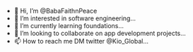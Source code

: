- 👋 Hi, I’m @BabaFaithnPeace
- 👀 I’m interested in software engineering...
- 🌱 I’m currently learning foundations...
- 💞️ I’m looking to collaborate on app development projects...
- 📫 How to reach me DM twitter @Kio_Global...

<!---
BabaFaithnPeace/BabaFaithnPeace is a ✨ special ✨ repository because its `README.md` (this file) appears on your GitHub profile.
You can click the Preview link to take a look at your changes.
--->
